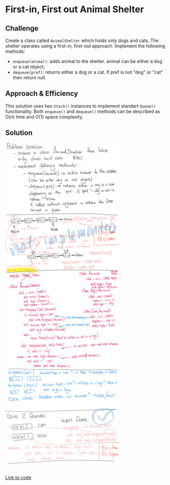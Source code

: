 # First-in, First out Animal Shelter

## Challenge

Create a class called `AnimalShelter` which holds only dogs and cats. The shelter operates using a first-in, first-out approach.
Implement the following methods:
- `enqueue(animal)`: adds animal to the shelter. animal can be either a dog or a cat object;
- `dequeue(pref)`: returns either a dog or a cat. If pref is not "dog" or "cat" then return null.

## Approach & Efficiency

This solution uses two `Stack()` instances to implement standart `Queue()` functionality. Both `enqueue()` and `dequeue()` methods can be described as O(n) time and O(1) space complexity.

## Solution

<img src="../../assets/fifo_animal_shelter.png" alt="Whiteboard Solution" style="max-width:100%;">

<a href="../../challenges/fifo_animal_shelter/fifo_animal_shelter.py">Link to code</a>
